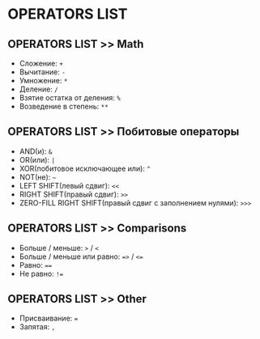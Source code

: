 # OPERATORS LIST

## OPERATORS LIST >> Math
- Сложение: `+`
- Вычитание: `-`
- Умножение: `*`
- Деление: `/`
- Взятие остатка от деления: `%`
- Возведение в степень: `**`

## OPERATORS LIST >> Побитовые операторы
- AND(и): `&`
- OR(или): `|`
- XOR(побитовое исключающее или): `^`
- NOT(не): `~`
- LEFT SHIFT(левый сдвиг): `<<`
- RIGHT SHIFT(правый сдвиг): `>>`
- ZERO-FILL RIGHT SHIFT(правый сдвиг с заполнением нулями): `>>>`

## OPERATORS LIST >> Comparisons
- Больше / меньше: `>` / `<`
- Больше / меньше или равно: `=>` / `<=`
- Равно: `==`
- Не равно: `!=`

## OPERATORS LIST >> Other
- Присваивание: `=`
- Запятая: `,`